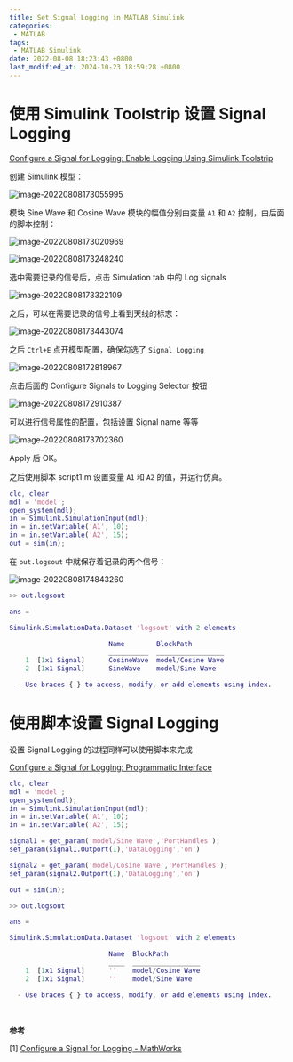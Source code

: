 ```yaml
---
title: Set Signal Logging in MATLAB Simulink
categories:
 - MATLAB
tags: 
 - MATLAB Simulink
date: 2022-08-08 18:23:43 +0800
last_modified_at: 2024-10-23 18:59:28 +0800
---
```


# 使用 Simulink Toolstrip 设置 Signal Logging

[Configure a Signal for Logging: Enable Logging Using Simulink Toolstrip](https://ww2.mathworks.cn/help/simulink/ug/configuring-a-signal-for-signal-logging.html#bt0cx46)

创建 Simulink 模型：

![image-20220808173055995](https://github.com/HelloWorld-1017/blog-images/blob/main/migration/DeLLLaptop/image-20220808173055995.png?raw=true)

模块 Sine Wave 和 Cosine Wave 模块的幅值分别由变量 `A1` 和 `A2` 控制，由后面的脚本控制：

![image-20220808173020969](https://github.com/HelloWorld-1017/blog-images/blob/main/migration/DeLLLaptop/image-20220808173020969.png?raw=true)



![image-20220808173248240](https://github.com/HelloWorld-1017/blog-images/blob/main/migration/DeLLLaptop/image-20220808173248240.png?raw=true)



选中需要记录的信号后，点击 Simulation tab 中的 Log signals

![image-20220808173322109](https://github.com/HelloWorld-1017/blog-images/blob/main/migration/DeLLLaptop/image-20220808173322109.png?raw=true)

之后，可以在需要记录的信号上看到天线的标志：

![image-20220808173443074](https://github.com/HelloWorld-1017/blog-images/blob/main/migration/DeLLLaptop/image-20220808173443074.png?raw=true)

之后 `Ctrl+E` 点开模型配置，确保勾选了 `Signal Logging`

![image-20220808172818967](https://github.com/HelloWorld-1017/blog-images/blob/main/migration/DeLLLaptop/image-20220808172818967.png?raw=true)

点击后面的 Configure Signals to Logging Selector 按钮

![image-20220808172910387](https://github.com/HelloWorld-1017/blog-images/blob/main/migration/DeLLLaptop/image-20220808172910387.png?raw=true)

可以进行信号属性的配置，包括设置 Signal name 等等

![image-20220808173702360](https://github.com/HelloWorld-1017/blog-images/blob/main/migration/DeLLLaptop/image-20220808173702360.png?raw=true)

Apply 后 OK。

之后使用脚本 script1.m 设置变量 `A1` 和 `A2` 的值，并运行仿真。

```matlab
clc, clear
mdl = 'model';
open_system(mdl);
in = Simulink.SimulationInput(mdl);
in = in.setVariable('A1', 10);
in = in.setVariable('A2', 15);
out = sim(in);
```

在 `out.logsout` 中就保存着记录的两个信号：

![image-20220808174843260](https://github.com/HelloWorld-1017/blog-images/blob/main/migration/DeLLLaptop/image-20220808174843260.png?raw=true)

```matlab
>> out.logsout

ans = 

Simulink.SimulationData.Dataset 'logsout' with 2 elements

                         Name        BlockPath         
                         __________  _________________ 
    1  [1x1 Signal]      CosineWave  model/Cosine Wave
    2  [1x1 Signal]      SineWave    model/Sine Wave  

  - Use braces { } to access, modify, or add elements using index.
```



# 使用脚本设置 Signal Logging

设置 Signal Logging 的过程同样可以使用脚本来完成

[Configure a Signal for Logging: Programmatic Interface](https://ww2.mathworks.cn/help/simulink/ug/configuring-a-signal-for-signal-logging.html#bsw9nl4-3)

```matlab
clc, clear
mdl = 'model';
open_system(mdl);
in = Simulink.SimulationInput(mdl);
in = in.setVariable('A1', 10);
in = in.setVariable('A2', 15);

signal1 = get_param('model/Sine Wave','PortHandles');
set_param(signal1.Outport(1),'DataLogging','on')

signal2 = get_param('model/Cosine Wave','PortHandles');
set_param(signal2.Outport(1),'DataLogging','on')

out = sim(in);
```



```matlab
>> out.logsout

ans = 

Simulink.SimulationData.Dataset 'logsout' with 2 elements

                         Name  BlockPath         
                         ____  _________________ 
    1  [1x1 Signal]      ''    model/Cosine Wave
    2  [1x1 Signal]      ''    model/Sine Wave  

  - Use braces { } to access, modify, or add elements using index.
```

<br>

**参考**

[1] [Configure a Signal for Logging - MathWorks](https://ww2.mathworks.cn/help/simulink/ug/configuring-a-signal-for-signal-logging.html)